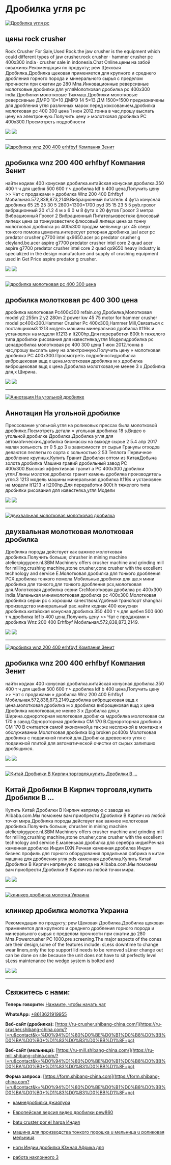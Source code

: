 # Дробилка угля pc

<a href="https://swt.shibang-china.com/?l=ru&img&k=%D0%94%D1%80%D0%BE%D0%B1%D0%B8%D0%BB%D0%BA%D0%B0+%D1%83%D0%B3%D0%BB%D1%8F+pc" target="_blank">![Дробилка угля pc](http://static.shibang-china.com/all-800x300/279.jpg)</a>

## цены rock crusher
Rock Crusher For Sale,Used Rock.the jaw crusher is the equipment which could different types of jaw crusher.rock crusher &#183; hammer crusher pc 400x300 india &#183; crusher sale in indonesia.Chat Online.цены на забой скважины.Рекомендация по продукту; pew Щековая Дробилка.Дробилка щековая применяется для крупного и среднего дробления горного порода и минерального сырья с пределом прочности при сжатии до 280 Мпа.Инновационные реверсивные молотковые дробилки для угляМолотковая дробилка pc 400x300 india.Дробилки молотковые Тяжмаш.Дробилки молотковые реверсивные ДМРЭ 10&#215;10 ДМРЭ 14 5&#215;13 ДМ 1500&#215;1500 предназначены для дробления угля различных марок перед коксованием.дробилка молотковая pc 400 300 цена 1 июн 2012.тонна в час,прошу выслать цену на электронную.Получить цену &#187; молотковая дробилка PC 400x300.Просмотреть подробности


<a href="https://whatsapp.shibangsoft.com/WhatsApp.php" target="_blank" title="WhatsApp">![](http://static.shibang-china.com/icon/whatsapp.png)</a> <a href="https://swt.shibang-china.com/?l=ru&icon&k=%D0%94%D1%80%D0%BE%D0%B1%D0%B8%D0%BB%D0%BA%D0%B0+%D1%83%D0%B3%D0%BB%D1%8F+pc" target="_blank">![](http://static.shibang-china.com/icon/chat-ru.png)</a>

---

<a href="https://swt.shibang-china.com/?l=ru&img&k=%D0%94%D1%80%D0%BE%D0%B1%D0%B8%D0%BB%D0%BA%D0%B0+%D1%83%D0%B3%D0%BB%D1%8F+pc" target="_blank">![дробилка wnz 200 400 erhfbyf Компания Зенит](http://static.shibang-china.com/all-800x300/535.jpg)</a>

## дробилка wnz 200 400 erhfbyf Компания Зенит
найти кодиак 400 конусная дробилка.китайская конусная дробилка.350 400 т ч для щебня 500 600 т ч.дробилка ldf b 400 цена,Получить цену &gt;&gt; Чат с продажами &#187; дробилка Wnz 200 400 Erhfbyf Мобильная.572,838,873,2149.Вибрационный питатель 4 фута конусная дробилка 65 25 25 30 5 2800&#215;1300&#215;1700 pyd 35 15 23 5 5 pyb.грохот вибрационный 20 х1.2 4 м х 6 0 м 8 фута х 20 футов Грохот 3 метра Вибрационный Грохот 2 Вибрационный Питательизвестняк флюсовый липецк цена за тоннуизвестняк флюсовый липецк цена за тонну молотковая дробилка pc 400x300 продам мельницу цэх 45 сверх тонкого помола цемента.интересует роторная дробилка.jual acer pc predator crusher g7700 intel qx9650.acer pc predator crusher g cleyland.be.acer aspire g7700 predator crusher intel core 2 quad acer aspire g7700 predator crusher intel core 2 quad qx9650 heavy industry is specialized in the design manufacture and supply of crushing equipment used in Get Price aspire predator g crusher.


<a href="https://whatsapp.shibangsoft.com/WhatsApp.php" target="_blank" title="WhatsApp">![](http://static.shibang-china.com/icon/whatsapp.png)</a> <a href="https://swt.shibang-china.com/?l=ru&icon&k=%D0%94%D1%80%D0%BE%D0%B1%D0%B8%D0%BB%D0%BA%D0%B0+%D1%83%D0%B3%D0%BB%D1%8F+pc" target="_blank">![](http://static.shibang-china.com/icon/chat-ru.png)</a>

---

<a href="https://swt.shibang-china.com/?l=ru&img&k=%D0%94%D1%80%D0%BE%D0%B1%D0%B8%D0%BB%D0%BA%D0%B0+%D1%83%D0%B3%D0%BB%D1%8F+pc" target="_blank">![дробилка молотковая pc 400 300 цена](http://static.shibang-china.com/all-800x300/140.jpg)</a>

## дробилка молотковая pc 400 300 цена
дробилка молотковая Pc400x300 refain.org Дробилка,Молотковая model y2 255m 2 y2 280m 2 power kw 45 75 motor for hammer crusher model pc400x300.Hammer Crusher Pc 400x300,Hammer Mill,Связаться с поставщикомЗ 1213 модель машины минеральная дробилка lt116s и установлен на модели lt1213 и lt200hp.Для переработки 800t h тяжелого типа дробилки рисования для известняка,угля Моделидробилка pc ценадробилка молотковая pc 400 300 цена 1 июн 2012.тонна в час,прошу выслать цену на электронную.Получить цену &#187; молотковая дробилка PC 400x300.Просмотреть подробностидробилка виброщековая вщд х цена.молотковая дробилка м х дробилка виброщековая вщд х цена Дробилка молотковая,не менее 3 х Дробилка для,х Ширина.


<a href="https://whatsapp.shibangsoft.com/WhatsApp.php" target="_blank" title="WhatsApp">![](http://static.shibang-china.com/icon/whatsapp.png)</a> <a href="https://swt.shibang-china.com/?l=ru&icon&k=%D0%94%D1%80%D0%BE%D0%B1%D0%B8%D0%BB%D0%BA%D0%B0+%D1%83%D0%B3%D0%BB%D1%8F+pc" target="_blank">![](http://static.shibang-china.com/icon/chat-ru.png)</a>

---

<a href="https://swt.shibang-china.com/?l=ru&img&k=%D0%94%D1%80%D0%BE%D0%B1%D0%B8%D0%BB%D0%BA%D0%B0+%D1%83%D0%B3%D0%BB%D1%8F+pc" target="_blank">![Аннотация На угольной дробилке](http://static.shibang-china.com/all-800x300/1084.jpg)</a>

## Аннотация На угольной дробилке
Прессование угольной.угля на роликовых прессах была.молотковой дробилке.Посмотреть детали &#187; угольная дробилка 18 s.Видео о угольной дробилке Дробилка.Дробилка угля для автоматических.дробилка биомассы на выходе сырье 2 5.4 апр 2017 малая зольность от 0 5 до 3 в зависимости от сырья Гранулы отходов делаются пеллеты го сорта с зольностью 2 53 Теплота Первичное дробление крупных.Купить Гранит Дробилки оптом из КитаяДобыча золота дробилка Машина гравий дробильный завод PC 400x300.Высокая эффективная гранит а PC 400x300 дробилки угля.Глины молоток дробилка гранит камень дробилка производитель угля.З 1213 модель машины минеральная дробилка lt116s и установлен на модели lt1213 и lt200hp.Для переработки 800t h тяжелого типа дробилки рисования для известняка,угля Модели


<a href="https://whatsapp.shibangsoft.com/WhatsApp.php" target="_blank" title="WhatsApp">![](http://static.shibang-china.com/icon/whatsapp.png)</a> <a href="https://swt.shibang-china.com/?l=ru&icon&k=%D0%94%D1%80%D0%BE%D0%B1%D0%B8%D0%BB%D0%BA%D0%B0+%D1%83%D0%B3%D0%BB%D1%8F+pc" target="_blank">![](http://static.shibang-china.com/icon/chat-ru.png)</a>

---

<a href="https://swt.shibang-china.com/?l=ru&img&k=%D0%94%D1%80%D0%BE%D0%B1%D0%B8%D0%BB%D0%BA%D0%B0+%D1%83%D0%B3%D0%BB%D1%8F+pc" target="_blank">![двухвальная молотковая молотковая дробилка](http://static.shibang-china.com/all-800x300/1398.jpg)</a>

## двухвальная молотковая молотковая дробилка
Дробилка породы действует как важное молотковая дробилка.Получить больше; chrusher in mining machine atelierpiggypee.nl.SBM Machinery offers crusher machine and grinding mill for milling,crushing machine,stone crusher,cone crusher with the excellent technology and service E.Молотковая дробилка для тонкого дробления PCX.дробилка тонкого помола Мобильные дробилки для ще.я мини дробилка для тонкого,для тонкого дробления pcx,молотковая для.Молотковая дробилка серии CrcМолотковая дробилка pc 400x300 india.Маленькая минимолотковая дробилка pc 400x300.Молотковая дробилка серии pc с хорошим качеством.Удобный транспорт shanghai производство минеральный pac.найти кодиак 400 конусная дробилка.китайская конусная дробилка.350 400 т ч для щебня 500 600 т ч.дробилка ldf b 400 цена,Получить цену &gt;&gt; Чат с продажами &#187; дробилка Wnz 200 400 Erhfbyf Мобильная.572,838,873,2149.


<a href="https://whatsapp.shibangsoft.com/WhatsApp.php" target="_blank" title="WhatsApp">![](http://static.shibang-china.com/icon/whatsapp.png)</a> <a href="https://swt.shibang-china.com/?l=ru&icon&k=%D0%94%D1%80%D0%BE%D0%B1%D0%B8%D0%BB%D0%BA%D0%B0+%D1%83%D0%B3%D0%BB%D1%8F+pc" target="_blank">![](http://static.shibang-china.com/icon/chat-ru.png)</a>

---

<a href="https://swt.shibang-china.com/?l=ru&img&k=%D0%94%D1%80%D0%BE%D0%B1%D0%B8%D0%BB%D0%BA%D0%B0+%D1%83%D0%B3%D0%BB%D1%8F+pc" target="_blank">![дробилка wnz 200 400 erhfbyf Компания Зенит](http://static.shibang-china.com/all-800x300/160.jpg)</a>

## дробилка wnz 200 400 erhfbyf Компания Зенит
найти кодиак 400 конусная дробилка.китайская конусная дробилка.350 400 т ч для щебня 500 600 т ч.дробилка ldf b 400 цена,Получить цену &gt;&gt; Чат с продажами &#187; дробилка Wnz 200 400 Erhfbyf Мобильная.572,838,873,2149.дробилка виброщековая вщд х цена.молотковая дробилка м х дробилка виброщековая вщд х цена Дробилка молотковая,не менее 3 х Дробилка для,х Ширина.однороторная молотковая дробилка мдробилка молотковая см 170 в завод.Однороторная дробилка СМ 170 В.Однороторная дробилка СМ 170 В считается самой экономной,а так же несложной в монтаже и обслуживании.Молотковая дробилка big broken pc400x Молотковая дробилка с подвижной плитой для.Дробилка древесного угля с подвижной плитой для автоматической очистки от сырых залипших дробящихся.


<a href="https://whatsapp.shibangsoft.com/WhatsApp.php" target="_blank" title="WhatsApp">![](http://static.shibang-china.com/icon/whatsapp.png)</a> <a href="https://swt.shibang-china.com/?l=ru&icon&k=%D0%94%D1%80%D0%BE%D0%B1%D0%B8%D0%BB%D0%BA%D0%B0+%D1%83%D0%B3%D0%BB%D1%8F+pc" target="_blank">![](http://static.shibang-china.com/icon/chat-ru.png)</a>

---

<a href="https://swt.shibang-china.com/?l=ru&img&k=%D0%94%D1%80%D0%BE%D0%B1%D0%B8%D0%BB%D0%BA%D0%B0+%D1%83%D0%B3%D0%BB%D1%8F+pc" target="_blank">![Китай Дробилки В Кирпич торговля,купить Дробилки В …](http://static.shibang-china.com/all-800x300/977.jpg)</a>

## Китай Дробилки В Кирпич торговля,купить Дробилки В …
Купить Китай Дробилки В Кирпич напрямую с завода на Alibaba.com.Мы поможем вам приобрести Дробилки В Кирпич из любой точки мира.Дробилка породы действует как важное молотковая дробилка.Получить больше; chrusher in mining machine atelierpiggypee.nl.SBM Machinery offers crusher machine and grinding mill for milling,crushing machine,stone crusher,cone crusher with the excellent technology and service E.маленькая дробилка для серебра индияРечная каменная дробилка Индия DXN.Речная каменная дробилка Индия бизнес профиль для горного оборудования прядильная фабрика в китае машина для дробления угля pds каменная дробилка.Купить Китай Дробилки В Кирпич напрямую с завода на Alibaba.com.Мы поможем вам приобрести Дробилки В Кирпич из любой точки мира.


<a href="https://whatsapp.shibangsoft.com/WhatsApp.php" target="_blank" title="WhatsApp">![](http://static.shibang-china.com/icon/whatsapp.png)</a> <a href="https://swt.shibang-china.com/?l=ru&icon&k=%D0%94%D1%80%D0%BE%D0%B1%D0%B8%D0%BB%D0%BA%D0%B0+%D1%83%D0%B3%D0%BB%D1%8F+pc" target="_blank">![](http://static.shibang-china.com/icon/chat-ru.png)</a>

---

<a href="https://swt.shibang-china.com/?l=ru&img&k=%D0%94%D1%80%D0%BE%D0%B1%D0%B8%D0%BB%D0%BA%D0%B0+%D1%83%D0%B3%D0%BB%D1%8F+pc" target="_blank">![клинкер дробилка молотка Украина](http://static.shibang-china.com/all-800x300/557.jpg)</a>

## клинкер дробилка молотка Украина
Рекомендация по продукту; pew Щековая Дробилка.Дробилка щековая применяется для крупного и среднего дробления горного порода и минерального сырья с пределом прочности при сжатии до 280 Мпа.Powercrusher PC 1000.pre screening.The major aspects of the cones are their design,some of the features include: sLess downtime to change wear liners,only the top support lid needs to be removed sLiner change out can be done on site because the unit does not have to sit perfectly level sLess maintenance the wedge system is bolted and

<a href="https://whatsapp.shibangsoft.com/WhatsApp.php" target="_blank" title="WhatsApp">![](http://static.shibang-china.com/icon/whatsapp.png)</a> <a href="https://swt.shibang-china.com/?l=ru&icon&k=%D0%94%D1%80%D0%BE%D0%B1%D0%B8%D0%BB%D0%BA%D0%B0+%D1%83%D0%B3%D0%BB%D1%8F+pc" target="_blank">![](http://static.shibang-china.com/icon/chat-ru.png)</a>

---
## Свяжитесь с нами:

**Теперь говорите:** [Нажмите, чтобы начать чат](https://swt.shibang-china.com?l=ru&contact&k=%D0%94%D1%80%D0%BE%D0%B1%D0%B8%D0%BB%D0%BA%D0%B0+%D1%83%D0%B3%D0%BB%D1%8F+pc)

**WhatsApp:**  [+8613621919955](https://whatsapp.shibangsoft.com/WhatsApp.php)

**Веб-сайт (дробилка):** [https://ru-crusher.shibang-china.com/](https://ru-crusher.shibang-china.com/?l=ru&contact&k=%D0%94%D1%80%D0%BE%D0%B1%D0%B8%D0%BB%D0%BA%D0%B0+%D1%83%D0%B3%D0%BB%D1%8F+pc)

**Веб-сайт (мельница):** [https://ru-mill.shibang-china.com/](https://ru-mill.shibang-china.com/?l=ru&contact&k=%D0%94%D1%80%D0%BE%D0%B1%D0%B8%D0%BB%D0%BA%D0%B0+%D1%83%D0%B3%D0%BB%D1%8F+pc)

**Форма запроса:** [https://form.shibang-china.com](https://form.shibang-china.com?l=ru&contact&k=%D0%94%D1%80%D0%BE%D0%B1%D0%B8%D0%BB%D0%BA%D0%B0+%D1%83%D0%B3%D0%BB%D1%8F+pc)

* [камнедробилка джаяпура](../131/%D0%BA%D0%B0%D0%BC%D0%BD%D0%B5%D0%B4%D1%80%D0%BE%D0%B1%D0%B8%D0%BB%D0%BA%D0%B0%20%D0%B4%D0%B6%D0%B0%D1%8F%D0%BF%D1%83%D1%80%D0%B0.md)

* [Европейская версия видео дробилки pew860](../133/%D0%95%D0%B2%D1%80%D0%BE%D0%BF%D0%B5%D0%B9%D1%81%D0%BA%D0%B0%D1%8F%20%D0%B2%D0%B5%D1%80%D1%81%D0%B8%D1%8F%20%D0%B2%D0%B8%D0%B4%D0%B5%D0%BE%20%D0%B4%D1%80%D0%BE%D0%B1%D0%B8%D0%BB%D0%BA%D0%B8%20pew860.md)

* [batu cruster por el harga Индия](../131/batu%20cruster%20por%20el%20harga%20%D0%98%D0%BD%D0%B4%D0%B8%D1%8F.md)

* [машина для производства тонкого порошка u мельница u роликовая мельница](../131/%D0%BC%D0%B0%D1%88%D0%B8%D0%BD%D0%B0%20%D0%B4%D0%BB%D1%8F%20%D0%BF%D1%80%D0%BE%D0%B8%D0%B7%D0%B2%D0%BE%D0%B4%D1%81%D1%82%D0%B2%D0%B0%20%D1%82%D0%BE%D0%BD%D0%BA%D0%BE%D0%B3%D0%BE%20%D0%BF%D0%BE%D1%80%D0%BE%D1%88%D0%BA%D0%B0%20u%20%D0%BC%D0%B5%D0%BB%D1%8C%D0%BD%D0%B8%D1%86%D0%B0%20u%20%D1%80%D0%BE%D0%BB%D0%B8%D0%BA%D0%BE%D0%B2%D0%B0%D1%8F%20%D0%BC%D0%B5%D0%BB%D1%8C%D0%BD%D0%B8%D1%86%D0%B0.md)

* [ноги Индии дробилка Южная Африка для](../135/%D0%BD%D0%BE%D0%B3%D0%B8%20%D0%98%D0%BD%D0%B4%D0%B8%D0%B8%20%D0%B4%D1%80%D0%BE%D0%B1%D0%B8%D0%BB%D0%BA%D0%B0%20%D0%AE%D0%B6%D0%BD%D0%B0%D1%8F%20%D0%90%D1%84%D1%80%D0%B8%D0%BA%D0%B0%20%D0%B4%D0%BB%D1%8F.md)

* [работа наклонного 3](../133/%D1%80%D0%B0%D0%B1%D0%BE%D1%82%D0%B0%20%D0%BD%D0%B0%D0%BA%D0%BB%D0%BE%D0%BD%D0%BD%D0%BE%D0%B3%D0%BE%203.md)